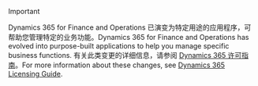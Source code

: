 > [!IMPORTANT]
> <span data-ttu-id="76ae0-101">Dynamics 365 for Finance and Operations 已演变为特定用途的应用程序，可帮助您管理特定的业务功能。</span><span class="sxs-lookup"><span data-stu-id="76ae0-101">Dynamics 365 for Finance and Operations has evolved into purpose-built applications to help you manage specific business functions.</span></span> <span data-ttu-id="76ae0-102">有关此类变更的详细信息，请参阅 [Dynamics 365 许可指南](https://mbs.microsoft.com/Files/public/365/Dynamics365LicensingGuide.pdf)。</span><span class="sxs-lookup"><span data-stu-id="76ae0-102">For more information about these changes, see [Dynamics 365 Licensing Guide](https://mbs.microsoft.com/Files/public/365/Dynamics365LicensingGuide.pdf).</span></span>
 

